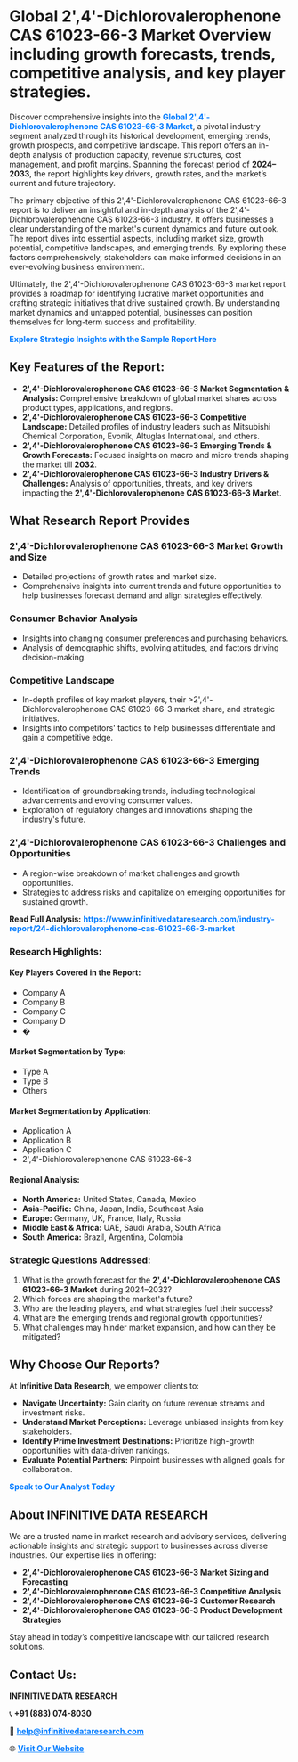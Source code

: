 <h1>Global 2',4'-Dichlorovalerophenone CAS 61023-66-3 Market Overview including growth forecasts, trends, competitive analysis, and key player strategies.</h1>
<p>
Discover comprehensive insights into the 
<a href="https://www.infinitivedataresearch.com/industry-report/24-dichlorovalerophenone-cas-61023-66-3-market" rel="dofollow" style="color: #007BFF; text-decoration: none;"><strong>Global 2',4'-Dichlorovalerophenone CAS 61023-66-3 Market</strong></a>, a pivotal industry segment analyzed through its historical development, emerging trends, growth prospects, and competitive landscape. This report offers an in-depth analysis of production capacity, revenue structures, cost management, and profit margins. Spanning the forecast period of <strong>2024–2033</strong>, the report highlights key drivers, growth rates, and the market’s current and future trajectory.
</p>
<p>
The primary objective of this 2',4'-Dichlorovalerophenone CAS 61023-66-3 report is to deliver an insightful and in-depth analysis of the 2',4'-Dichlorovalerophenone CAS 61023-66-3 industry. It offers businesses a clear understanding of the market's current dynamics and future outlook. The report dives into essential aspects, including market size, growth potential, competitive landscapes, and emerging trends. By exploring these factors comprehensively, stakeholders can make informed decisions in an ever-evolving business environment.
</p>
<p>
Ultimately, the 2',4'-Dichlorovalerophenone CAS 61023-66-3 market report provides a roadmap for identifying lucrative market opportunities and crafting strategic initiatives that drive sustained growth. By understanding market dynamics and untapped potential, businesses can position themselves for long-term success and profitability.
</p>
<p>
<a href="https://www.infinitivedataresearch.com/request-sample/reportId=112331" style="color: #007BFF; text-decoration: none;"><strong>Explore Strategic Insights with the Sample Report Here</strong></a>
</p>

<h2>Key Features of the Report:</h2>
<ul>
<li><strong>2',4'-Dichlorovalerophenone CAS 61023-66-3 Market Segmentation & Analysis:</strong> Comprehensive breakdown of global market shares across product types, applications, and regions.</li>
<li><strong>2',4'-Dichlorovalerophenone CAS 61023-66-3 Competitive Landscape:</strong> Detailed profiles of industry leaders such as Mitsubishi Chemical Corporation, Evonik, Altuglas International, and others.</li>
<li><strong>2',4'-Dichlorovalerophenone CAS 61023-66-3 Emerging Trends & Growth Forecasts:</strong> Focused insights on macro and micro trends shaping the market till <strong>2032</strong>.</li>
<li><strong>2',4'-Dichlorovalerophenone CAS 61023-66-3 Industry Drivers & Challenges:</strong> Analysis of opportunities, threats, and key drivers impacting the <strong>2',4'-Dichlorovalerophenone CAS 61023-66-3 Market</strong>.</li>
</ul>

<h2>What Research Report Provides</h2>
<h3>2',4'-Dichlorovalerophenone CAS 61023-66-3 Market Growth and Size</h3>
<ul>
<li>Detailed projections of growth rates and market size.</li>
<li>Comprehensive insights into current trends and future opportunities to help businesses forecast demand and align strategies effectively.</li>
</ul>

<h3>Consumer Behavior Analysis</h3>
<ul>
<li>Insights into changing consumer preferences and purchasing behaviors.</li>
<li>Analysis of demographic shifts, evolving attitudes, and factors driving decision-making.</li>
</ul>

<h3>Competitive Landscape</h3>
<ul>
<li>In-depth profiles of key market players, their >2',4'-Dichlorovalerophenone CAS 61023-66-3 market share, and strategic initiatives.</li>
<li>Insights into competitors' tactics to help businesses differentiate and gain a competitive edge.</li>
</ul>

<h3>2',4'-Dichlorovalerophenone CAS 61023-66-3 Emerging Trends</h3>
<ul>
<li>Identification of groundbreaking trends, including technological advancements and evolving consumer values.</li>
<li>Exploration of regulatory changes and innovations shaping the industry's future.</li>
</ul>

<h3>2',4'-Dichlorovalerophenone CAS 61023-66-3 Challenges and Opportunities</h3>
<ul>
<li>A region-wise breakdown of market challenges and growth opportunities.</li>
<li>Strategies to address risks and capitalize on emerging opportunities for sustained growth.</li>
</ul>
<p><strong>Read Full Analysis:</strong> <a href="https://www.infinitivedataresearch.com/industry-report/24-dichlorovalerophenone-cas-61023-66-3-market" rel="dofollow" style="color: #007BFF; text-decoration: none;"><strong>https://www.infinitivedataresearch.com/industry-report/24-dichlorovalerophenone-cas-61023-66-3-market</strong></a></p>
<h3>Research Highlights:</h3>
<h4>Key Players Covered in the Report:</h4>
<ul><li>Company A</li><li>Company B</li><li>Company C</li><li>Company D</li><li>�</li></ul>
<h4>Market Segmentation by Type:</h4>
<ul><li>Type A</li><li>Type B</li><li>Others</li></ul>
<h4>Market Segmentation by Application:</h4>
<ul><li>Application A</li><li>Application B</li><li>Application C</li><li>2&#039;,4&#039;-Dichlorovalerophenone CAS 61023-66-3</li></ul>

<h4>Regional Analysis:</h4>
<ul>
<li><strong>North America:</strong> United States, Canada, Mexico</li>
<li><strong>Asia-Pacific:</strong> China, Japan, India, Southeast Asia</li>
<li><strong>Europe:</strong> Germany, UK, France, Italy, Russia</li>
<li><strong>Middle East & Africa:</strong> UAE, Saudi Arabia, South Africa</li>
<li><strong>South America:</strong> Brazil, Argentina, Colombia</li>
</ul>

<h3>Strategic Questions Addressed:</h3>
<ol>
<li>What is the growth forecast for the <strong>2',4'-Dichlorovalerophenone CAS 61023-66-3 Market</strong> during 2024–2032?</li>
<li>Which forces are shaping the market's future?</li>
<li>Who are the leading players, and what strategies fuel their success?</li>
<li>What are the emerging trends and regional growth opportunities?</li>
<li>What challenges may hinder market expansion, and how can they be mitigated?</li>
</ol>

<h2>Why Choose Our Reports?</h2>
<p>At <strong>Infinitive Data Research</strong>, we empower clients to:</p>
<ul>
<li><strong>Navigate Uncertainty:</strong> Gain clarity on future revenue streams and investment risks.</li>
<li><strong>Understand Market Perceptions:</strong> Leverage unbiased insights from key stakeholders.</li>
<li><strong>Identify Prime Investment Destinations:</strong> Prioritize high-growth opportunities with data-driven rankings.</li>
<li><strong>Evaluate Potential Partners:</strong> Pinpoint businesses with aligned goals for collaboration.</li>
</ul>
<p><a href="https://www.infinitivedataresearch.com/industry-report/24-dichlorovalerophenone-cas-61023-66-3-market" rel="dofollow" style="color: #007BFF; text-decoration: none;"><strong>Speak to Our Analyst Today</strong></a></p>

<h2>About INFINITIVE DATA RESEARCH</h2>
<p>We are a trusted name in market research and advisory services, delivering actionable insights and strategic support to businesses across diverse industries. Our expertise lies in offering:</p>
<ul>
<li><strong>2',4'-Dichlorovalerophenone CAS 61023-66-3 Market Sizing and Forecasting</strong></li>
<li><strong>2',4'-Dichlorovalerophenone CAS 61023-66-3 Competitive Analysis</strong></li>
<li><strong>2',4'-Dichlorovalerophenone CAS 61023-66-3 Customer Research</strong></li>
<li><strong>2',4'-Dichlorovalerophenone CAS 61023-66-3 Product Development Strategies</strong></li>
</ul>
<p>Stay ahead in today’s competitive landscape with our tailored research solutions.</p>

<h2>Contact Us:</h2>
<p><strong>INFINITIVE DATA RESEARCH</strong></p>
<p>📞 <strong>+91 (883) 074-8030</strong></p>
<p>📧 <strong><a href="mailto:help@infinitivedataresearch.com" style="color: #007BFF;">help@infinitivedataresearch.com</a></strong></p>
<p>🌐 <strong><a href="https://www.infinitivedataresearch.com" rel="dofollow" style="color: #007BFF;">Visit Our Website</a></strong></p>